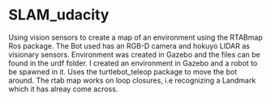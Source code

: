 # SLAM_udacity
Using vision sensors to create a map of an environment using the RTABmap Ros package. The Bot used has an RGB-D camera and hokuyo LIDAR as visionary sensors. Environment was created in Gazebo and the files can be found in the urdf folder.
I created an environment in Gazebo and a robot to be spawned in it.
Uses the turtlebot_teleop package to move the bot around. The rtab map works on loop closures, i.e recognizing a Landmark which it has alreay come across.
